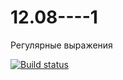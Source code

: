# 12.08----1
Регулярные выражения

[![Build status](https://ci.appveyor.com/api/projects/status/lp4ymi7ln6p5a4wq?svg=true)](https://ci.appveyor.com/project/Al101010/12-08-1)
